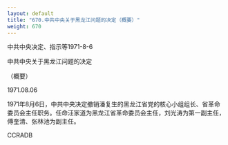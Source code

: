 ```yaml
---
layout: default
title: "670.中共中央关于黑龙江问题的决定（概要）"
weight: 670
---
```


中共中央决定、指示等1971-8-6

中共中央关于黑龙江问题的决定

（概要）

1971.08.06

1971年8月6日，中共中央决定撤销潘复生的黑龙江省党的核心小组组长、省革命委员会主任职务。任命汪家道为黑龙江省革命委员会主任，刘光涛为第一副主任，傅奎清、张林池为副主任。

CCRADB

